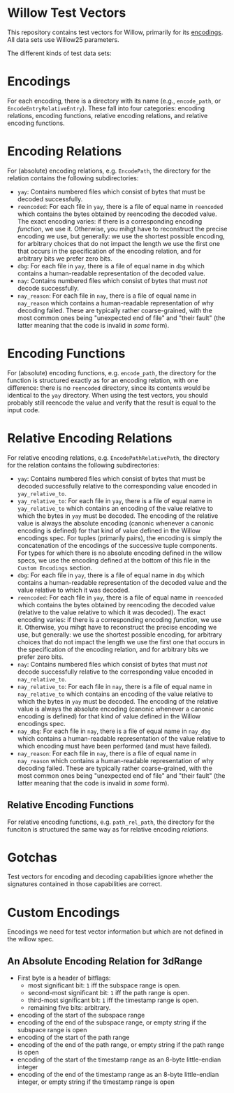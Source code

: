 # Willow Test Vectors

This repository contains test vectors for Willow, primarily for its [encodings](https://willowprotocol.org/specs/encodings). All data sets use Willow25 parameters.

The different kinds of test data sets:

# Encodings

For each encoding, there is a directory with its name (e.g., `encode_path`, or `EncodeEntryRelativeEntry`). These fall into four categories: encoding relations, encoding functions, relative encoding relations, and relative encoding functions.

# Encoding Relations

For (absolute) encoding relations, e.g. `EncodePath`, the directory for the relation contains the following subdirectories:

- `yay`: Contains numbered files which consist of bytes that must be decoded successfully.
- `reencoded`: For each file in `yay`, there is a file of equal name in `reencoded` which contains the bytes obtained by reencoding the decoded value. The exact encoding varies: if there is a corresponding encoding *function*, we use it. Otherwise, you mihgt have to reconstruct the precise encoding we use, but generally: we use the shortest possible encoding, for arbitrary choices that do not impact the length we use the first one that occurs in the specification of the encoding relation, and for arbitrary bits we prefer zero bits.
- `dbg`: For each file in `yay`, there is a file of equal name in `dbg` which contains a human-readable representation of the decoded value.
- `nay`: Contains numbered files which consist of bytes that must *not* decode successfully.
- `nay_reason`: For each file in `nay`, there is a file of equal name in `nay_reason` which contains a human-readable representation of why decoding failed. These are typically rather coarse-grained, with the most common ones being "unexpected end of file" and "their fault" (the latter meaning that the code is invalid in *some* form).

# Encoding Functions

For (absolute) encoding functions, e.g. `encode_path`, the directory for the function is structured exactly as for an encoding relation, with one difference: there is no `reencoded` directory, since its contents would be identical to the `yay` directory. When using the test vectors, you should probably still reencode the value and verify that the result is equal to the input code.

# Relative Encoding Relations

For relative encoding relations, e.g. `EncodePathRelativePath`, the directory for the relation contains the following subdirectories:

- `yay`: Contains numbered files which consist of bytes that must be decoded successfully relative to the corresponding value encoded in `yay_relative_to`.
- `yay_relative_to`: For each file in `yay`, there is a file of equal name in `yay_relative_to` which contains an encoding of the value relative to which the bytes in `yay` must be decoded. The encoding of the relative value is always the absolute encoding (canonic whenever a canonic encoding is defined) for that kind of value defined in the Willow encodings spec. For tuples (primarily pairs), the encoding is simply the concatenation of the encodings of the successive tuple components. For types for which there is no absolute encoding defined in the willow specs, we use the encoding defined at the bottom of this file in the `Custom Encodings` section.
- `dbg`: For each file in `yay`, there is a file of equal name in `dbg` which contains a human-readable representation of the decoded value and the value relative to which it was decoded.
- `reencoded`: For each file in `yay`, there is a file of equal name in `reencoded` which contains the bytes obtained by reencoding the decoded value (relative to the value relative to which it was decoded). The exact encoding varies: if there is a corresponding encoding *function*, we use it. Otherwise, you mihgt have to reconstruct the precise encoding we use, but generally: we use the shortest possible encoding, for arbitrary choices that do not impact the length we use the first one that occurs in the specification of the encoding relation, and for arbitrary bits we prefer zero bits.
- `nay`: Contains numbered files which consist of bytes that must *not* decode successfully relative to the corresponding value encoded in `nay_relative_to`.
- `nay_relative_to`: For each file in `nay`, there is a file of equal name in `nay_relative_to` which contains an encoding of the value relative to which the bytes in `yay` must be decoded. The encoding of the relative value is always the absolute encoding (canonic whenever a canonic encoding is defined) for that kind of value defined in the Willow encodings spec.
- `nay_dbg`: For each file in `nay`, there is a file of equal name in `nay_dbg` which contains a human-readable representation of the value relative to which encoding must have been performed (and must have failed).
- `nay_reason`: For each file in `nay`, there is a file of equal name in `nay_reason` which contains a human-readable representation of why decoding failed. These are typically rather coarse-grained, with the most common ones being "unexpected end of file" and "their fault" (the latter meaning that the code is invalid in *some* form).

## Relative Encoding Functions

For relative encoding functions, e.g. `path_rel_path`, the directory for the funciton is structured the same way as for relative encoding *relations*.

# Gotchas

Test vectors for encoding and decoding capabilities ignore whether the signatures contained in those capabilities are correct.

# Custom Encodings

Encodings we need for test vector information but which are not defined in the willow spec.

## An Absolute Encoding Relation for 3dRange

- First byte is a header of bitflags:
    - most significant bit: `1` iff the subspace range is open.
    - second-most significant bit: `1` iff the path range is open.
    - third-most significant bit: `1` iff the timestamp range is open.
    - remaining five bits: arbitrary.
- encoding of the start of the subspace range
- encoding of the end of the subspace range, or empty string if the subspace range is open
- encoding of the start of the path range
- encoding of the end of the path range, or empty string if the path range is open
- encoding of the start of the timestamp range as an 8-byte little-endian integer
- encoding of the end of the timestamp range as an 8-byte little-endian integer, or empty string if the timestamp range is open
